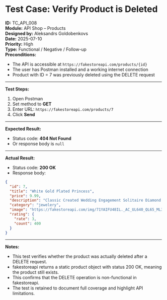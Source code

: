 # Test Case: Verify Product is Deleted

**ID:** TC_API_008  
**Module:** API Shop – Products  
**Designed by:** Aleksandrs Goldobenkovs  
**Date:** 2025-07-10  
**Priority:** High  
**Type:** Functional / Negative / Follow-up  
**Preconditions:**  
- The API is accessible at `https://fakestoreapi.com/products/{id}`  
- The user has Postman installed and a working internet connection  
- Product with ID = 7 was previously deleted using the DELETE request

---

**Test Steps:**

1. Open Postman  
2. Set method to **GET**  
3. Enter URL: `https://fakestoreapi.com/products/7`  
4. Click **Send**

---

**Expected Result:**  
- Status code: **404 Not Found**  
- Or response body is `null`

---

**Actual Result:**  
- Status code: **200 OK**  
- Response body:
```json
{
  "id": 7,
  "title": "White Gold Plated Princess",
  "price": 9.99,
  "description": "Classic Created Wedding Engagement Solitaire Diamond Promise Ring for Her. Gifts to spoil your love more for Engagement, Wedding, Anniversary, Valentine's Day...",
  "category": "jewelery",
  "image": "https://fakestoreapi.com/img/71YAIFU48IL._AC_UL640_QL65_ML3_.jpg",
  "rating": {
    "rate": 3,
    "count": 400
  }
}
```
---

**Notes:**
- This test verifies whether the product was actually deleted after a DELETE request.
- fakestoreapi returns a static product object with status 200 OK, meaning the product still exists.
- This confirms that the DELETE operation is non-functional in fakestoreapi.
- The test is retained to document full coverage and highlight API limitations.
